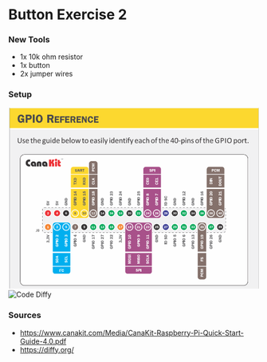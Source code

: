 # Button Exercise 2 

### New Tools

* 1x 10k ohm resistor 
* 1x button  
* 2x jumper wires


### Setup

![GPIO Reference](help4.png)
![Code Diffy](diffy4.png)

### Sources

* https://www.canakit.com/Media/CanaKit-Raspberry-Pi-Quick-Start-Guide-4.0.pdf
* https://diffy.org/


